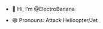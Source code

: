 - 👋 Hi, I’m @ElectroBanana

- 😄 Pronouns: Attack Helicopter/Jet












<!---
ElectroBanana/ElectroBanana is a ✨ special ✨ repository because its `README.md` (this file) appears on your GitHub profile.
You can click the Preview link to take a look at your changes.
--->
